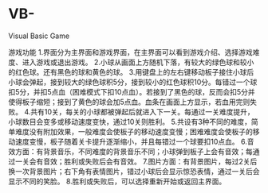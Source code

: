 # VB-
Visual Basic Game

游戏功能
1.界面分为主界面和游戏界面，在主界面可以看到游戏介绍、选择游戏难度、进入游戏或退出游戏。
2.小球从画面上方随机下落，有较大的绿色球和较小的红色球。还有黑色的球和黄色的球。
3.用键盘上的左右键移动板子接住小球后小球会弹起，接到较大的绿色球积5分，接到较小的红色球积10分。每错过一个球扣5分，并扣5点血（困难模式下扣10点血）。若接到了黑色的球，反而会扣5分并使得板子缩短；接到了黄色的球会加5点血。血条在画面上方显示，若血用完则失败。
4.共有10关，每关的小球都被弹起后就进入下一关。每通过一关难度提升，小球数目会变多或移动速度变快，通过10关则胜利。
5.共设有3种不同的难度，简单难度没有附加效果，一般难度会使板子的移动速度变慢；困难难度会使板子的移动速度变慢，板子随着关卡提升逐渐缩小，并且每错过一个球要扣10点血。
6.音效方面：有背景音乐，不同难度的背景音乐不同；小球弹到板子上会有音效；每通过一关会有音效；胜利或失败后会有音效。
7.图片方面：有背景图片，每过2关后换一次背景图片；右下角有表情图片，错过小球后会显示惊恐表情，通过一关后会显示不同的笑脸。
8.胜利或失败后，可以选择重新开始或返回主界面。

